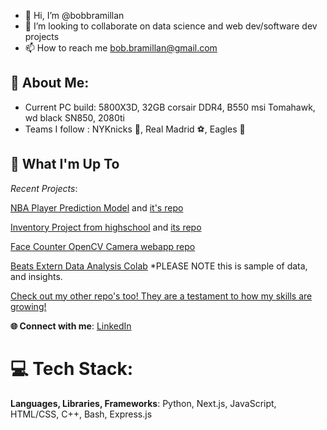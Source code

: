 - 👋 Hi, I’m @bobbramillan
- 🌱 I’m looking to collaborate on data science and web dev/software dev projects
- 📫 How to reach me bob.bramillan@gmail.com

<!---
bobbramillan/bobbramillan is a ✨ special ✨ repository because its `README.md` (this file) appears on your GitHub profile.
You can click the Preview link to take a look at your changes.
--->

## 💫 About Me:
* Current PC build: 5800X3D, 32GB corsair DDR4, B550 msi Tomahawk, wd black SN850, 2080ti
* Teams I follow : NYKnicks 🏀, Real Madrid ⚽, Eagles 🏈

## 🚀 What I'm Up To

*Recent Projects*:

[NBA Player Prediction Model](https://nba-study-103.streamlit.app/) and [it's repo](https://github.com/man-bug/nba-study-103)

[Inventory Project from highschool](https://inventory-project-lemon.vercel.app/) and [its repo](https://github.com/bobbramillan/InventoryProject)

[Face Counter OpenCV Camera webapp repo](https://github.com/bobbramillan/faceCounter)

[Beats Extern Data Analysis Colab](https://colab.research.google.com/drive/15WoSjmyVPfmqzP6AbyRXb-s2T5U8toNy?usp=sharing) *PLEASE NOTE this is sample of data, and insights. 

[Check out my other repo's too! They are a testament to how my skills are growing!](https://github.com/bobbramillan?tab=repositories)

**🌐 Connect with me**: [LinkedIn](https://www.linkedin.com/in/bavananb/)

# 💻 Tech Stack:
**Languages, Libraries, Frameworks**: Python, Next.js, JavaScript, HTML/CSS, C++, Bash, Express.js
